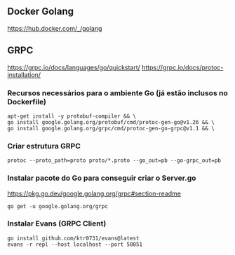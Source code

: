 ## Docker Golang

https://hub.docker.com/_/golang

## GRPC

https://grpc.io/docs/languages/go/quickstart/
https://grpc.io/docs/protoc-installation/

### Recursos necessários para o ambiente Go (já estão inclusos no Dockerfile)

```
apt-get install -y protobuf-compiler && \
go install google.golang.org/protobuf/cmd/protoc-gen-go@v1.26 && \
go install google.golang.org/grpc/cmd/protoc-gen-go-grpc@v1.1 && \
```

### Criar estrutura GRPC
```
protoc --proto_path=proto proto/*.proto --go_out=pb --go-grpc_out=pb
```

### Instalar pacote do Go para conseguir criar o Server.go

https://pkg.go.dev/google.golang.org/grpc#section-readme

```
go get -u google.golang.org/grpc
```

### Instalar Evans (GRPC Client)

```
go install github.com/ktr0731/evans@latest
evans -r repl --host localhost --port 50051
```